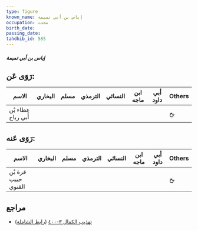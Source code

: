 ```yaml
---
type: figure
known_name: إياس بن أبي تميمة
occupation: محدث
birth_date:
passing_date:
tahdhib_id: 585
---
```

##### إياس بن أبي تميمة

## رَوَى عَن:
| الاسم              | البخاري | مسلم | الترمذي | النسائي | ابن ماجه | أبي داود | Others |
| ------------------ | ------- | ---- | ------- | ------- | -------- | -------- | ------ |
| عطاء بْن أَبي رباح |         |      |         |         |          |          | بخ     |
## رَوَى عَنه:
| الاسم               | البخاري | مسلم | الترمذي | النسائي | ابن ماجه | أبي داود | Others |
| ------------------- | ------- | ---- | ------- | ------- | -------- | -------- | ------ |
| قرة بْن حبيب القنوي |         |      |         |         |          |          | بخ     |
## مراجع
- [تهذيب الكمال ٣-٤٠٠](obsidian://open?vault=Tahdhib-al-Kamal&file=Figures/٥٨٥-إياس%20بن%20أبي%20تميمة) ([رابط الشاملة](https://shamela.ws/book/3722/1414))